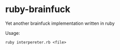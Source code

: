 ruby-brainfuck
==============

Yet another brainfuck implementation written in ruby

Usage:

    ruby interpereter.rb <file>
